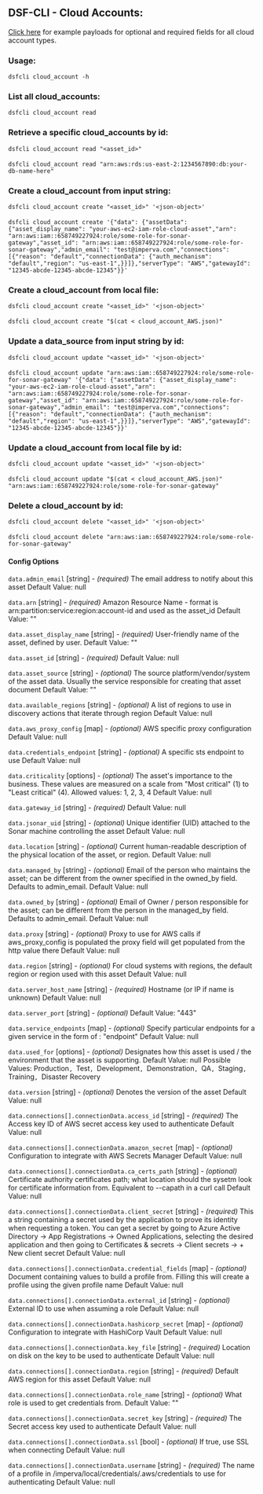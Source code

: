 ## DSF-CLI - Cloud Accounts:
[Click here](https://github.com/imperva/dsf-cli/tree/main/docs/cloud_accounts/examples) for example payloads for optional and required fields for all cloud account types.

### Usage:
`dsfcli cloud_account -h`

### List all cloud_accounts:
`dsfcli cloud_account read`

### Retrieve a specific cloud_accounts by id:
`dsfcli cloud_account read "<asset_id>"`<br /><br />
`dsfcli cloud_account read "arn:aws:rds:us-east-2:1234567890:db:your-db-name-here"`

### Create a cloud_account from input string:
`dsfcli cloud_account create "<asset_id>" '<json-object>'`<br /><br />
`dsfcli cloud_account create '{"data": {"assetData": {"asset_display_name": "your-aws-ec2-iam-role-cloud-asset","arn": "arn:aws:iam::658749227924:role/some-role-for-sonar-gateway","asset_id": "arn:aws:iam::658749227924:role/some-role-for-sonar-gateway","admin_email": "test@imperva.com","connections": [{"reason": "default","connectionData": {"auth_mechanism": "default","region": "us-east-1",}}]},"serverType": "AWS","gatewayId": "12345-abcde-12345-abcde-12345"}}'`

### Create a cloud_account from local file:
`dsfcli cloud_account create "<asset_id>" '<json-object>'`<br /><br />
`dsfcli cloud_account create "$(cat < cloud_account_AWS.json)"`

### Update a data_source from input string by id:
`dsfcli cloud_account update "<asset_id>" '<json-object>'`<br /><br />
`dsfcli cloud_account update "arn:aws:iam::658749227924:role/some-role-for-sonar-gateway" '{"data": {"assetData": {"asset_display_name": "your-aws-ec2-iam-role-cloud-asset","arn": "arn:aws:iam::658749227924:role/some-role-for-sonar-gateway","asset_id": "arn:aws:iam::658749227924:role/some-role-for-sonar-gateway","admin_email": "test@imperva.com","connections": [{"reason": "default","connectionData": {"auth_mechanism": "default","region": "us-east-1",}}]},"serverType": "AWS","gatewayId": "12345-abcde-12345-abcde-12345"}}'`

### Update a cloud_account from local file by id:
`dsfcli cloud_account update "<asset_id>" '<json-object>'`<br /><br />
`dsfcli cloud_account update "$(cat < cloud_account_AWS.json)" "arn:aws:iam::658749227924:role/some-role-for-sonar-gateway"`

### Delete a cloud_account by id:
`dsfcli cloud_account delete "<asset_id>" '<json-object>'`<br /><br />
`dsfcli cloud_account delete "arn:aws:iam::658749227924:role/some-role-for-sonar-gateway"`

#### Config Options ####

`data.admin_email` [string] - _(required)_ The email address to notify about this asset Default Value: null

`data.arn` [string] - _(required)_ Amazon Resource Name - format is arn:partition:service:region:account-id and used as the asset_id Default Value: ""

`data.asset_display_name` [string] - _(required)_ User-friendly name of the asset, defined by user. Default Value: ""

`data.asset_id` [string] - _(required)_  Default Value: null

`data.asset_source` [string] - _(optional)_ The source platform/vendor/system of the asset data. Usually the service responsible for creating that asset document Default Value: ""

`data.available_regions` [string] - _(optional)_ A list of regions to use in discovery actions that iterate through region Default Value: null

`data.aws_proxy_config` [map] - _(optional)_ AWS specific proxy configuration Default Value: null

`data.credentials_endpoint` [string] - _(optional)_ A specific sts endpoint to use Default Value: null

`data.criticality` [options] - _(optional)_ The asset's importance to the business. These values are measured on a scale from "Most critical" (1) to "Least critical" (4). Allowed values: 1, 2, 3, 4 Default Value: null

`data.gateway_id` [string] - _(required)_  Default Value: null

`data.jsonar_uid` [string] - _(optional)_ Unique identifier (UID) attached to the Sonar machine controlling the asset Default Value: null

`data.location` [string] - _(optional)_ Current human-readable description of the physical location of the asset, or region. Default Value: null

`data.managed_by` [string] - _(optional)_ Email of the person who maintains the asset; can be different from the owner specified in the owned_by field. Defaults to admin_email. Default Value: null

`data.owned_by` [string] - _(optional)_ Email of Owner / person responsible for the asset; can be different from the person in the managed_by field. Defaults to admin_email. Default Value: null

`data.proxy` [string] - _(optional)_ Proxy to use for AWS calls if aws_proxy_config is populated the proxy field will get populated from the http value there Default Value: null

`data.region` [string] - _(optional)_ For cloud systems with regions, the default region or region used with this asset Default Value: null

`data.server_host_name` [string] - _(required)_ Hostname (or IP if name is unknown) Default Value: null

`data.server_port` [string] - _(optional)_  Default Value: "443"

`data.service_endpoints` [map] - _(optional)_ Specify particular endpoints for a given service in the form of <service name>: "endpoint" Default Value: null

`data.used_for` [options] - _(optional)_ Designates how this asset is used / the environment that the asset is supporting. Default Value: null Possible Values: Production`, `Test`, `Development`, `Demonstration`, `QA`, `Staging`, `Training`, `Disaster Recovery

`data.version` [string] - _(optional)_ Denotes the version of the asset Default Value: null

`data.connections[].connectionData.access_id` [string] - _(required)_ The Access key ID of AWS secret access key used to authenticate Default Value: null

`data.connections[].connectionData.amazon_secret` [map] - _(optional)_ Configuration to integrate with AWS Secrets Manager Default Value: null

`data.connections[].connectionData.ca_certs_path` [string] - _(optional)_ Certificate authority certificates path; what location should the sysetm look for certificate information from. Equivalent to --capath in a curl call Default Value: null

`data.connections[].connectionData.client_secret` [string] - _(required)_ This a string containing a secret used by the application to prove its identity when requesting a token. You can get a secret by going to Azure Active Directory -> App Registrations -> Owned Applications, selecting the desired application and then going to Certificates & secrets -> Client secrets -> + New client secret Default Value: null

`data.connections[].connectionData.credential_fields` [map] - _(optional)_ Document containing values to build a profile from. Filling this will create a profile using the given profile name Default Value: null

`data.connections[].connectionData.external_id` [string] - _(optional)_ External ID to use when assuming a role Default Value: null

`data.connections[].connectionData.hashicorp_secret` [map] - _(optional)_ Configuration to integrate with HashiCorp Vault Default Value: null

`data.connections[].connectionData.key_file` [string] - _(required)_ Location on disk on the key to be used to authenticate Default Value: null

`data.connections[].connectionData.region` [string] - _(required)_ Default AWS region for this asset Default Value: null

`data.connections[].connectionData.role_name` [string] - _(optional)_ What role is used to get credentials from. Default Value: ""

`data.connections[].connectionData.secret_key` [string] - _(required)_ The Secret access key used to authenticate Default Value: null

`data.connections[].connectionData.ssl` [bool] - _(optional)_ If true, use SSL when connecting Default Value: null

`data.connections[].connectionData.username` [string] - _(required)_ The name of a profile in /imperva/local/credentials/.aws/credentials to use for authenticating Default Value: null



